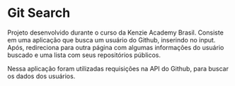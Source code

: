 # Git Search

Projeto desenvolvido durante o curso da Kenzie Academy Brasil.
Consiste em uma aplicação que busca um usuário do Github, inserindo no input. Após, redireciona para outra página com algumas informações do usuário buscado e uma lista com seus repositórios públicos.

Nessa aplicação foram utilizadas requisições na API do Github, para buscar os dados dos usuários.
